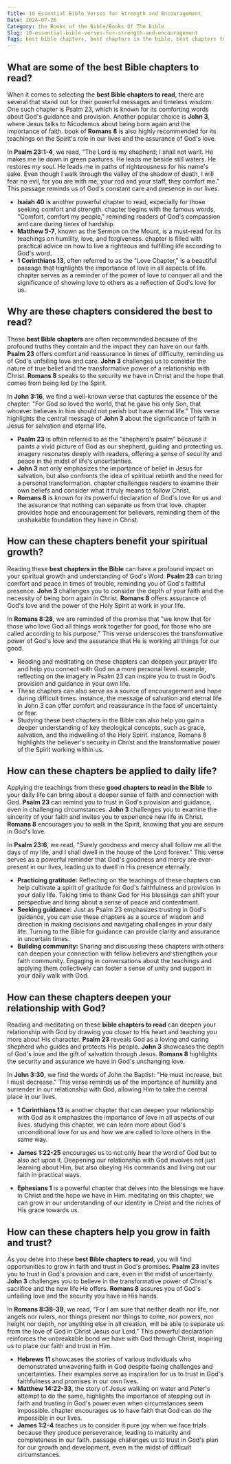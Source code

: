```yaml
---
Title: 10 Essential Bible Verses for Strength and Encouragement
Date: 2024-07-26
Category: the Books of the Bible/Books Of The Bible
Slug: 10-essential-bible-verses-for-strength-and-encouragement
Tags: best bible chapters, best chapters in the bible, best chapters to read in the bible, best bible chapters to read, good chapters to read in the bible, bible chapters to read, good bible chapters to read, the books of the bible, books of the bible
---
```

## What are some of the best Bible chapters to read?

When it comes to selecting the **best Bible chapters to read**, there are several that stand out for their powerful messages and timeless wisdom. One such chapter is Psalm 23, which is known for its comforting words about God's guidance and provision. Another popular choice is **John 3**, where Jesus talks to Nicodemus about being born again and the importance of faith.  book of **Romans 8** is also highly recommended for its teachings on the Spirit's role in our lives and the assurance of God's love.

In **Psalm 23:1-4**, we read, "The Lord is my shepherd; I shall not want. He makes me lie down in green pastures. He leads me beside still waters. He restores my soul. He leads me in paths of righteousness for his name's sake. Even though I walk through the valley of the shadow of death, I will fear no evil, for you are with me; your rod and your staff, they comfort me." This passage reminds us of God's constant care and presence in our lives.

- **Isaiah 40** is another powerful chapter to read, especially for those seeking comfort and strength.  chapter begins with the famous words, "Comfort, comfort my people," reminding readers of God's compassion and care during times of hardship.
- **Matthew 5-7**, known as the Sermon on the Mount, is a must-read for its teachings on humility, love, and forgiveness.  chapter is filled with practical advice on how to live a righteous and fulfilling life according to God's word.
- **1 Corinthians 13**, often referred to as the "Love Chapter," is a beautiful passage that highlights the importance of love in all aspects of life.  chapter serves as a reminder of the power of love to conquer all and the significance of showing love to others as a reflection of God's love for us.


## Why are these chapters considered the best to read?

These **best Bible chapters** are often recommended because of the profound truths they contain and the impact they can have on our faith. **Psalm 23** offers comfort and reassurance in times of difficulty, reminding us of God's unfailing love and care. **John 3** challenges us to consider the nature of true belief and the transformative power of a relationship with Christ. **Romans 8** speaks to the security we have in Christ and the hope that comes from being led by the Spirit.

In **John 3:16**, we find a well-known verse that captures the essence of the chapter: "For God so loved the world, that he gave his only Son, that whoever believes in him should not perish but have eternal life." This verse highlights the central message of **John 3** about the significance of faith in Jesus for salvation and eternal life.

- **Psalm 23** is often referred to as the "shepherd's psalm" because it paints a vivid picture of God as our shepherd, guiding and protecting us.  imagery resonates deeply with readers, offering a sense of security and peace in the midst of life's uncertainties.
- **John 3** not only emphasizes the importance of belief in Jesus for salvation, but also confronts the idea of spiritual rebirth and the need for a personal transformation.  chapter challenges readers to examine their own beliefs and consider what it truly means to follow Christ.
- **Romans 8** is known for its powerful declaration of God's love for us and the assurance that nothing can separate us from that love.  chapter provides hope and encouragement for believers, reminding them of the unshakable foundation they have in Christ.


## How can these chapters benefit your spiritual growth?

Reading these **best chapters in the Bible** can have a profound impact on your spiritual growth and understanding of God's Word. **Psalm 23** can bring comfort and peace in times of trouble, reminding you of God's faithful presence. **John 3** challenges you to consider the depth of your faith and the necessity of being born again in Christ. **Romans 8** offers assurance of God's love and the power of the Holy Spirit at work in your life.

In **Romans 8:28**, we are reminded of the promise that "we know that for those who love God all things work together for good, for those who are called according to his purpose." This verse underscores the transformative power of God's love and the assurance that He is working all things for our good.

- Reading and meditating on these chapters can deepen your prayer life and help you connect with God on a more personal level.  example, reflecting on the imagery in Psalm 23 can inspire you to trust in God's provision and guidance in your own life.
- These chapters can also serve as a source of encouragement and hope during difficult times.  instance, the message of salvation and eternal life in John 3 can offer comfort and reassurance in the face of uncertainty or fear.
- Studying these best chapters in the Bible can also help you gain a deeper understanding of key theological concepts, such as grace, salvation, and the indwelling of the Holy Spirit.  instance, Romans 8 highlights the believer's security in Christ and the transformative power of the Spirit working within us.


## How can these chapters be applied to daily life?

Applying the teachings from these **good chapters to read in the Bible** to your daily life can bring about a deeper sense of faith and connection with God. **Psalm 23** can remind you to trust in God's provision and guidance, even in challenging circumstances. **John 3** challenges you to examine the sincerity of your faith and invites you to experience new life in Christ. **Romans 8** encourages you to walk in the Spirit, knowing that you are secure in God's love.

In **Psalm 23:6**, we read, "Surely goodness and mercy shall follow me all the days of my life, and I shall dwell in the house of the Lord forever." This verse serves as a powerful reminder that God's goodness and mercy are ever-present in our lives, leading us to dwell in His presence eternally.

- **Practicing gratitude:** Reflecting on the teachings of these chapters can help cultivate a spirit of gratitude for God's faithfulness and provision in your daily life. Taking time to thank God for His blessings can shift your perspective and bring about a sense of peace and contentment.
- **Seeking guidance:** Just as Psalm 23 emphasizes trusting in God's guidance, you can use these chapters as a source of wisdom and direction in making decisions and navigating challenges in your daily life. Turning to the Bible for guidance can provide clarity and assurance in uncertain times.
- **Building community:** Sharing and discussing these chapters with others can deepen your connection with fellow believers and strengthen your faith community. Engaging in conversations about the teachings and applying them collectively can foster a sense of unity and support in your daily walk with God.


## How can these chapters deepen your relationship with God?

Reading and meditating on these **bible chapters to read** can deepen your relationship with God by drawing you closer to His heart and teaching you more about His character. **Psalm 23** reveals God as a loving and caring shepherd who guides and protects His people. **John 3** showcases the depth of God's love and the gift of salvation through Jesus. **Romans 8** highlights the security and assurance we have in God's unchanging love.

In **John 3:30**, we find the words of John the Baptist: "He must increase, but I must decrease." This verse reminds us of the importance of humility and surrender in our relationship with God, allowing Him to take the central place in our lives.

- **1 Corinthians 13** is another chapter that can deepen your relationship with God as it emphasizes the importance of love in all aspects of our lives.  studying this chapter, we can learn more about God's unconditional love for us and how we are called to love others in the same way.

- **James 1:22-25** encourages us to not only hear the word of God but to also act upon it. Deepening our relationship with God involves not just learning about Him, but also obeying His commands and living out our faith in practical ways.

- **Ephesians 1** is a powerful chapter that delves into the blessings we have in Christ and the hope we have in Him.  meditating on this chapter, we can grow in our understanding of our identity in Christ and the riches of His grace towards us.


## How can these chapters help you grow in faith and trust?

As you delve into these **best Bible chapters to read**, you will find opportunities to grow in faith and trust in God's promises. **Psalm 23** invites you to trust in God's provision and care, even in the midst of uncertainty. **John 3** challenges you to believe in the transformative power of Christ's sacrifice and the new life He offers. **Romans 8** assures you of God's unfailing love and the security you have in His hands.

In **Romans 8:38-39**, we read, "For I am sure that neither death nor life, nor angels nor rulers, nor things present nor things to come, nor powers, nor height nor depth, nor anything else in all creation, will be able to separate us from the love of God in Christ Jesus our Lord." This powerful declaration reinforces the unbreakable bond we have with God through Christ, inspiring us to place our faith and trust in Him.

- **Hebrews 11** showcases the stories of various individuals who demonstrated unwavering faith in God despite facing challenges and uncertainties. Their examples serve as inspiration for us to trust in God's faithfulness and promises in our own lives.
- **Matthew 14:22-33**, the story of Jesus walking on water and Peter's attempt to do the same, highlights the importance of stepping out in faith and trusting in God's power even when circumstances seem impossible.  chapter encourages us to have faith that God can do the impossible in our lives.
- **James 1:2-4** teaches us to consider it pure joy when we face trials because they produce perseverance, leading to maturity and completeness in our faith.  passage challenges us to trust in God's plan for our growth and development, even in the midst of difficult circumstances.